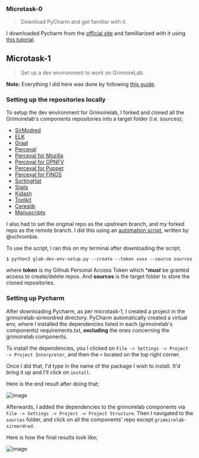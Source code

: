 ### Microtask-0

> Download PyCharm and get familiar with it. 

I downloaded Pycharm from the [official site](https://www.jetbrains.com/pycharm/) and familliarized with it using [this tutorial](https://www.jetbrains.com/help/pycharm/meet-pycharm.html).

## Microtask-1

> Set up a dev environment to work on GrimoireLab.
> 
**Note:** Everything I did here was done by following 
[this guide](https://github.com/chaoss/grimoirelab-sirmordred/blob/master/Getting-Started.md#getting-started-).

### Setting up the repositories locally

To setup the dev environment for Grimoirelab, 
I forked and cloned all the Grimoirelab's components repositories into a target folder (i.e. sources);

- [SirModred](https://github.com/chaoss/grimoirelab-sirmordred)
- [ELK](https://github.com/chaoss/grimoirelab-elk)
- [Graal](https://github.com/chaoss/grimoirelab-graal)
- [Perceval](https://github.com/chaoss/grimoirelab-perceval)
- [Perceval for Mozilla](https://github.com/chaoss/grimoirelab-perceval-mozilla)
- [Perceval for OPNFV](https://github.com/chaoss/grimoirelab-perceval-opnfv)
- [Perceval for Puppet](https://github.com/chaoss/grimoirelab-perceval-puppet)
- [Perceval for FINOS](https://github.com/Bitergia/grimoirelab-perceval-finos)
- [SortingHat](https://github.com/chaoss/grimoirelab-sortinghat)
- [Sigils](https://github.com/chaoss/grimoirelab-sigils)
- [Kidash](https://github.com/chaoss/grimoirelab-kidash)
- [Toolkit](https://github.com/chaoss/grimoirelab-toolkit)
- [Cereslib](https://github.com/chaoss/grimoirelab-cereslib)
- [Manuscripts](https://github.com/chaoss/grimoirelab-manuscripts)

I also had to set the original repo as the upstream branch, and my forked repo as the remote branch. 
I did this using an [automation script](https://gist.github.com/vchrombie/4403193198cd79e7ee0079259311f6e8), written by @vchrombie.

To use the script, I ran this on my terminal after downloading the script;

```$ python3 glab-dev-env-setup.py --create --token xxxx --source sources```

where **token** is my Github Personal Access Token which ****must*** be granted access to create/delete repos. 
And **sources** is the target folder to store the cloned repositories.

### Setting up Pycharm

After downloading Pycharm, as per microtask-1, I created a project in the grimoirelab-sirmordred directory. 
PyCharm automatically created a virtual env, where I installed the dependencies listed in each (grimoirelab's components) requirements.txt, 
**excluding** the ones concerning the grimoirelab components.

To install the dependencies, you I clicked on ```File -> Settings -> Project -> Project Interpreter```, 
and then the ```+``` located on the top right corner.

Once I did that, I'd type in the name of the package I wish to install. It'd bring it up and I'll click on `install`.

Here is the end result after doing that;

![image](https://user-images.githubusercontent.com/45284829/113125924-07ebf100-920f-11eb-8b29-ff9361c4f85e.png)

Afterwards, I added the dependencies to the grimoirelab components via `File -> Settings -> Project -> Project Structure`. 
Then I navigated to the `sources` folder, and click on all the components' repo except `grimoirelab-sirmordred`.

Here is how the final results look like;

![image](https://user-images.githubusercontent.com/45284829/113126421-86489300-920f-11eb-80ca-02548a5a5f30.png)
